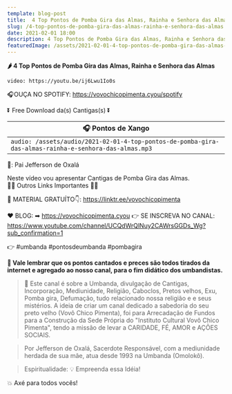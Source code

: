 ```yaml
---
template: blog-post
title:  4 Top Pontos de Pomba Gira das Almas, Rainha e Senhora das Almas
slug: /4-top-pontos-de-pomba-gira-das-almas-rainha-e-senhora-das-almas
date: 2021-02-01 18:00
description: 4 Top Pontos de Pomba Gira das Almas, Rainha e Senhora das Almas
featuredImage: /assets/2021-02-01-4-top-pontos-de-pomba-gira-das-almas-rainha-e-senhora-das-almas.jpg
---
```

**🌶 4 Top Pontos de Pomba Gira das Almas, Rainha e Senhora das Almas**

<!-- #1: Embed through web URL -->
`video: https://youtu.be/ij6Lwu1Io0s`

🎧OUÇA NO SPOTIFY: https://vovochicopimenta.cyou/spotify

⏬ Free Download da(s) Cantigas(s) ⏬

|🎧 __Pontos de Xango__ |
|---|
|`audio: /assets/audio/2021-02-01-4-top-pontos-de-pomba-gira-das-almas-rainha-e-senhora-das-almas.mp3`|
🎤: Pai Jefferson de Oxalá

Neste vídeo vou apresentar Cantigas de Pomba Gira das Almas.</br>
🔽🔽 Outros Links Importantes 🔽🔽

🎁 MATERIAL GRATUÍTO👇:
https://linktr.ee/vovochicopimenta

❤ BLOG: ➡ https://vovochicopimenta.cyou
👉 SE INSCREVA NO CANAL: https://www.youtube.com/channel/UCQdWrQlNuy2CAWrsGGDs_Wg?sub_confirmation=1

👉 #umbanda #pontosdeumbanda #pombagira

**🔴 Vale lembrar que os pontos cantados e preces são todos tirados da internet e agregado ao nosso canal, para o fim didático dos umbandistas.**

>🙏 Este canal é sobre a Umbanda, divulgação de Cantigas, Incorporação, Mediunidade, Religião, Caboclos, Pretos velhos, Exu, Pomba gira, Defumação, tudo relacionado nossa religião e  e seus mistérios.
A ideia de criar um canal dedicado a sabedoria do seu preto velho (Vovô Chico Pimenta), foi para Arrecadação de Fundos para a Construção da Sede Própria do "Instituto Cultural Vovô Chico Pimenta", tendo a missão de levar a CARIDADE, FÉ, AMOR e AÇÕES SOCIAIS.

>Por Jefferson de Oxalá, Sacerdote Responsável, com a mediunidade herdada de sua mãe, atua desde 1993 na Umbanda (Omolokô).

>Espiritualidade: 💡 Empreenda essa Idéia!

💥 Axé para todos vocês!